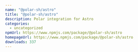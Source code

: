 ```yaml
---
name: "@polar-sh/astro"
title: "@polar-sh/astro"
description: Polar integration for Astro
categories:
  - uncategorized
npmUrl: https://www.npmjs.com/package/@polar-sh/astro
homepageUrl: https://www.npmjs.com/package/@polar-sh/astro
downloads: 337
---
```

